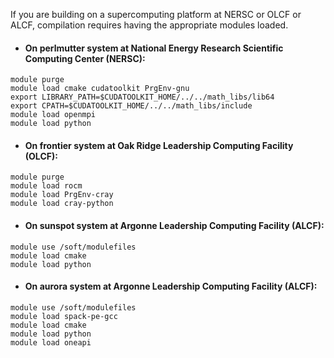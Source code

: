 
If you are building on a supercomputing platform at NERSC or OLCF or ALCF,
compilation requires having the appropriate modules loaded.

* #### On **perlmutter** system at National Energy Research Scientific Computing Center (NERSC):
```
module purge
module load cmake cudatoolkit PrgEnv-gnu
export LIBRARY_PATH=$CUDATOOLKIT_HOME/../../math_libs/lib64
export CPATH=$CUDATOOLKIT_HOME/../../math_libs/include
module load openmpi
module load python
```

* #### On **frontier** system at Oak Ridge Leadership Computing Facility (OLCF):
```
module purge
module load rocm
module load PrgEnv-cray
module load cray-python
```

* #### On **sunspot** system at Argonne Leadership Computing Facility (ALCF):
```
module use /soft/modulefiles
module load cmake
module load python
```

* #### On **aurora** system at Argonne Leadership Computing Facility (ALCF):
```
module use /soft/modulefiles
module load spack-pe-gcc
module load cmake
module load python
module load oneapi

```
